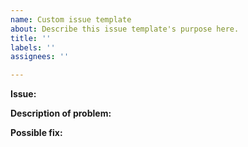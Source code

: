 ```yaml
---
name: Custom issue template
about: Describe this issue template's purpose here.
title: ''
labels: ''
assignees: ''

---
```


**Issue:** 

**Description of problem:**

**Possible fix:**
